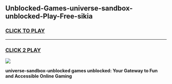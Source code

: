 
## Unblocked-Games-universe-sandbox-unblocked-Play-Free-sikia
<h3>
<a href="https://premium76.site?title=universe-sandbox-unblocked&ref=20M">CLICK TO PLAY</a></h3>
<hr>

<h3>
<a href="https://premium76.site?title=universe-sandbox-unblocked&ref=20M">CLICK 2 PLAY</a>
  
</h3>

<a href="https://premium76.site?title=universe-sandbox-unblocked&ref=19M"><img src="https://clearcache.store/games.png"></a>


**universe-sandbox-unblocked games unblocked: Your Gateway to Fun and Accessible Online Gaming**
